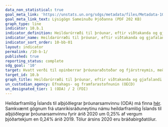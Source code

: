 ```yaml
---
data_non_statistical: true
goal_meta_link: 'https://unstats.un.org/sdgs/metadata/files/Metadata-10-0B-01.pdf '
goal_meta_link_text: Lýsigögn Sameinuðu Þjóðanna (PDF 202 KB)
graph_type: line
indicator: 10.b.1
indicator_definition: Heildarúrræði til þróunar, eftir viðtakanda og gjafalandi og tegund úrræðis (þ.e. opinber þróunaraðstoð, bein, erlend fjárfesting og önnur úrræði).
indicator_name: Heildarúrræði til þróunar, eftir viðtakanda og gjafalandi og tegund úrræðis (þ.e. opinber þróunaraðstoð, bein, erlend fjárfesting og önnur úrræði).
indicator_sort_order: 10-bb-01
layout: indicator
permalink: /10-b-1/
published: true
reporting_status: complete
sdg_goal: '10'
target: Hvatt verði til opinberrar þróunaraðstoðar og fjárstreymis, meðal annars með beinni fjárfestingu erlendis frá, í ríkjum sem þurfa mest á því að halda, einkum þróunarlöndum sem eru skemmst á veg komin, Afríkuríkjum, smáeyríkjum og landluktum þróunarlöndum, í samræmi við stefnumörkun þeirra og landsáætlanir.
target_id: 10.b
graph_title: Heildarúrræði til þróunar, eftir viðtakanda og gjafalandi og tegund úrræðis (þ.e. opinber þróunaraðstoð, bein, erlend fjárfesting og önnur úrræði).
un_custodian_agency: Efnahags- og framfarastofnunin (OECD)
un_designated_tier: 1 (ODA) / 2 (FDI)
---
```


Heildarframlög Íslands til alþjóðlegrar þróunarsamvinnu (ODA) má finna [hér](www.openaid.is). Samkvæmt gögnum frá utanríkisráðuneytinu námu heildarframlög Íslands til alþjóðlegrar þróunarsamvinnu fyrir árið 2020 um 0,25% af vergum þjóðartekjum en 0,24% árið 2019. Tölur ársins 2020 eru bráðabirgðatölur.